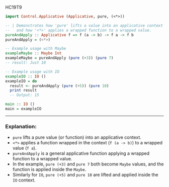 HC19T9

```haskell
import Control.Applicative (Applicative, pure, (<*>))

-- | Demonstrates how 'pure' lifts a value into an applicative context
--   and how '<*>' applies a wrapped function to a wrapped value.
pureAndApply :: Applicative f => f (a -> b) -> f a -> f b
pureAndApply = (<*>)

-- Example usage with Maybe
exampleMaybe :: Maybe Int
exampleMaybe = pureAndApply (pure (+3)) (pure 7)
-- result: Just 10

-- Example usage with IO
exampleIO :: IO ()
exampleIO = do
  result <- pureAndApply (pure (+5)) (pure 10)
  print result
  -- Output: 15

main :: IO ()
main = exampleIO
```

---

### Explanation:

* `pure` lifts a pure value (or function) into an applicative context.
* `<*>` applies a function wrapped in the context (`f (a -> b)`) to a wrapped value (`f a`).
* `pureAndApply` is a general applicative function applying a wrapped function to a wrapped value.
* In the example, `pure (+3)` and `pure 7` both become `Maybe` values, and the function is applied inside the `Maybe`.
* Similarly for `IO`, `pure (+5)` and `pure 10` are lifted and applied inside the `IO` context.


